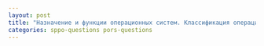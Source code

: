 ```yaml
---
layout: post
title: "Назначение и функции операционных систем. Классификация операционных систем"
categories: sppo-questions pors-questions
---
```

